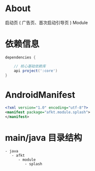 
# About

启动页 ( 广告页、首次启动引导页 ) Module

# 依赖信息

```groovy
dependencies {

    // 核心基础依赖库
    api project(':core')
}
```

# AndroidManifest

```xml
<?xml version="1.0" encoding="utf-8"?>
<manifest package="afkt.module.splash">
</manifest>
```

# main/java 目录结构

```
- java                           
   - afkt                        
      - module                   
         - splash                
```
